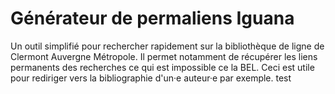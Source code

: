 # Générateur de permaliens Iguana
Un outil simplifié pour rechercher rapidement sur la bibliothèque de ligne de Clermont Auvergne Métropole.
Il permet notamment de récupérer les liens permanents des recherches ce qui est impossible ce la BEL.
Ceci est utile pour rediriger vers la bibliographie d'un·e auteur·e par exemple.
test
